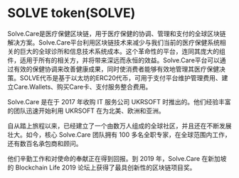 # SOLVE token(SOLVE)

Solve.Care是医疗保健区块链，用于医疗保健的协调、管理和支付的全球区块链解决方案。Solve.Care平台利用区块链技术来减少与我们当前的医疗保健系统相关的巨大的全球诊所和信息技术系统成本。这个革命性的平台，连同其庞大的组件，适用于所有的相关方，并将带来深远而永恒的效益。Solve.Care平台可以通过有效的保健协调来改善健康成果，同时使消费者能够有效地管理其医疗保健决策。SOLVE代币是基于以太坊的ERC20代币，可用于支付平台维护管理费用、建立Care.Wallets、购买Care卡、支付服务整合费用。

Solve.Care 是在于 2017 年收购 IT 服务公司 UKRSOFT 时推出的。他们经验丰富的团队迅速开始利用 UKRSOFT 在为北美、欧洲和亚洲。

自从踏上旅程以来，已经建立了一个由数万人组成的全球社区，并且还在不断发展壮大。如今，核心 Solve.Care 团队拥有 100 多名全职专家，在全球范围内工作，还有数百名承包商和顾问。

他们辛勤工作和对使命的奉献正在得到回报。到 2019 年，Solve.Care 在新加坡的 Blockchain Life 2019 论坛上获得了最具创新性的区块链项目奖。
